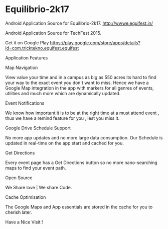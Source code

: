 # Equilibrio-2k17
Android Application Source for  Equilibrio-2k17.  http://wwwe.equifest.in/

Android Application Source for TechFest 2015.

 Get it on Google Play  https://play.google.com/store/apps/details?id=com.tricktekno.equifest.equifest
 
Application Features

Map Navigation

View value your time and in a campus as big as 550 acres its hard to find your way to the exact event you don't want to miss. Hence we have a Google Map integration in the app with markers for all genres of events, utilities and much more which are dynamically updated.

Event Notifications

We know how important it is to be at the right time at a must attend event , thus we have a remind feature for you , lest you miss it.

Google Drive Schedule Support

No more app updates and no more large data consumption. Our Schedule is updated in real-time on the app start and cached for you.

Get Directions

Every event page has a Get Directions button so no more nano-searching maps to find your event path.

Open Source

We Share love | We share Code.

Cache Optimisation

The Google Maps and App essentials are stored in the cache for you to cherish later.

Have a Nice Visit !
